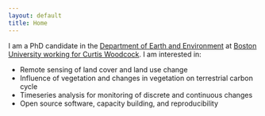 ```yaml
---
layout: default
title: Home
---
```


I am a PhD candidate in the <a href="http://www.bu.edu/earth/">Department of Earth and Environment</a> at <a href="http://www.bu.edu/">Boston University working for <a href="http://www.bu.edu/earth/people/faculty/curtis-e-woodcock/">Curtis Woodcock</a>. I am interested in:

+ Remote sensing of land cover and land use change
+ Influence of vegetation and changes in vegetation on terrestrial carbon cycle
+ Timeseries analysis for monitoring of discrete and continuous changes
+ Open source software, capacity building, and reproducibility

<p>
<a href="mailto:ceholden@gmail.com" title="email"><i class="fa fa-envelope"></i></a>
<a href="https://github.com/ceholden" title="github"><i class="fa fa-github"></i></a>
